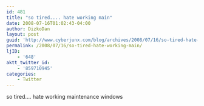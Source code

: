 ```yaml
---
id: 481
title: "so tired.... hate working main"
date: 2008-07-16T01:02:43-04:00
author: DizkoDan
layout: post
guid: 'http://www.cyberjunx.com/blog/archives/2008/07/16/so-tired-hate-working-main/'
permalink: /2008/07/16/so-tired-hate-working-main/
ljID:
    - '648'
aktt_twitter_id:
    - '859710945'
categories:
    - Twitter
---
```


so tired…. hate working maintenance windows